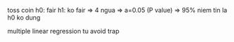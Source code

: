 toss coin
h0: fair
h1: ko fair
=> 4 ngua => a=0.05 (P value)
=> 95% niem tin la h0 ko dung

multiple linear regression tu avoid trap
